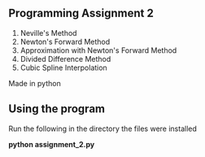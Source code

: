 ## Programming Assignment 2
1. Neville's Method
2. Newton's Forward Method
3. Approximation with Newton's Forward Method
4. Divided Difference Method
5. Cubic Spline Interpolation

Made in python

## Using the program

Run the following in the directory the files were installed

**python assignment_2.py**
